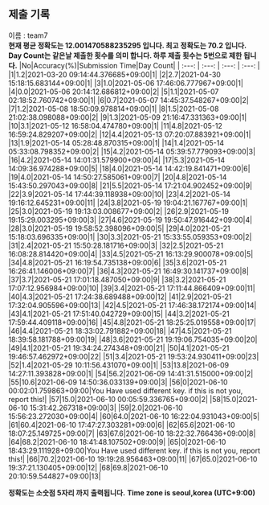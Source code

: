 


  
## 제출 기록  
이름 : team7  
**현재 평균 정확도는 12.001470588235295 입니다. 최고 정확도는 70.2 입니다.**  
**Day Count는 같은날 제출한 횟수를 의미 합니다. 하루 제출 횟수는 5번으로 제한 됩니다.**
|No|Accuracy(%)|Submission Time|Day Count|
| :---: | :---: | :---: | :---: |
|1|1.2|2021-03-20 09:14:44.376685+09:00|1|
|2|2.7|2021-04-30 15:18:15.683144+09:00|1|
|3|1.0|2021-05-06 17:46:06.777967+09:00|1|
|4|0.0|2021-05-06 20:14:12.686812+09:00|2|
|5|1.1|2021-05-07 02:18:52.760742+09:00|1|
|6|0.7|2021-05-07 14:45:37.548267+09:00|2|
|7|1.2|2021-05-08 18:50:09.978814+09:00|1|
|8|1.5|2021-05-08 21:02:38.098088+09:00|2|
|9|1.3|2021-05-09 21:16:47.331363+09:00|1|
|10|3.1|2021-05-12 16:58:04.474780+09:00|1|
|11|4.8|2021-05-12 16:59:24.829207+09:00|2|
|12|4.4|2021-05-13 07:20:07.883921+09:00|1|
|13|1.9|2021-05-14 05:28:48.870315+09:00|1|
|14|1.4|2021-05-14 05:33:08.798352+09:00|2|
|15|4.2|2021-05-14 05:39:57.779093+09:00|3|
|16|4.2|2021-05-14 14:01:31.579900+09:00|4|
|17|5.3|2021-05-14 14:09:36.974288+09:00|5|
|18|4.0|2021-05-14 14:42:19.841471+09:00|6|
|19|4.0|2021-05-14 14:50:27.585061+09:00|7|
|20|4.8|2021-05-14 15:43:50.297043+09:00|8|
|21|5.5|2021-05-14 17:21:04.902452+09:00|9|
|22|3.9|2021-05-14 17:44:39.118938+09:00|10|
|23|4.2|2021-05-14 19:16:12.645231+09:00|11|
|24|3.8|2021-05-19 19:04:21.167767+09:00|1|
|25|3.0|2021-05-19 19:13:03.008677+09:00|2|
|26|2.9|2021-05-19 19:15:29.003295+09:00|3|
|27|4.6|2021-05-19 19:50:47.916442+09:00|4|
|28|3.0|2021-05-19 19:58:52.398096+09:00|5|
|29|4.0|2021-05-21 15:18:03.696335+09:00|1|
|30|3.3|2021-05-21 15:33:55.059353+09:00|2|
|31|2.4|2021-05-21 15:50:28.181716+09:00|3|
|32|2.5|2021-05-21 16:08:28.814420+09:00|4|
|33|4.5|2021-05-21 16:13:29.900078+09:00|5|
|34|4.8|2021-05-21 16:19:54.735138+09:00|6|
|35|3.6|2021-05-21 16:26:41.146006+09:00|7|
|36|4.3|2021-05-21 16:49:30.141737+09:00|8|
|37|3.7|2021-05-21 17:01:18.487050+09:00|9|
|38|3.2|2021-05-21 17:07:12.956984+09:00|10|
|39|3.4|2021-05-21 17:11:44.866409+09:00|11|
|40|4.3|2021-05-21 17:24:38.689488+09:00|12|
|41|2.9|2021-05-21 17:32:04.905596+09:00|13|
|42|4.5|2021-05-21 17:46:38.172174+09:00|14|
|43|4.1|2021-05-21 17:51:40.042729+09:00|15|
|44|3.2|2021-05-21 17:59:44.409118+09:00|16|
|45|4.8|2021-05-21 18:25:25.019558+09:00|17|
|46|4.4|2021-05-21 18:33:02.791882+09:00|18|
|47|4.5|2021-05-21 18:39:58.181788+09:00|19|
|48|3.6|2021-05-21 19:19:06.754035+09:00|20|
|49|4.1|2021-05-21 19:34:24.274348+09:00|21|
|50|4.1|2021-05-21 19:46:57.462972+09:00|22|
|51|3.4|2021-05-21 19:53:24.930411+09:00|23|
|52|1.4|2021-05-29 10:11:56.431070+09:00|1|
|53|13.8|2021-06-09 14:27:11.393828+09:00|1|
|54|56.2|2021-06-09 14:41:31.515000+09:00|2|
|55|10.6|2021-06-09 14:50:36.033139+09:00|3|
|56|0|2021-06-10 00:02:01.759863+09:00|You Have used different key. if this is not you, report this!|
|57|15.0|2021-06-10 00:05:59.336765+09:00|2|
|58|15.0|2021-06-10 15:31:42.267318+09:00|3|
|59|2.0|2021-06-10 15:56:23.272030+09:00|4|
|60|64.0|2021-06-10 16:22:04.931043+09:00|5|
|61|60.4|2021-06-10 17:47:27.303281+09:00|6|
|62|65.6|2021-06-10 18:07:25.149725+09:00|7|
|63|67.6|2021-06-10 18:22:32.766436+09:00|8|
|64|68.2|2021-06-10 18:41:48.107502+09:00|9|
|65|0|2021-06-10 18:43:29.111928+09:00|You Have used different key. if this is not you, report this!|
|66|70.2|2021-06-10 19:19:28.956463+09:00|11|
|67|65.0|2021-06-10 19:37:21.130405+09:00|12|
|68|69.8|2021-06-10 20:10:59.544827+09:00|13|


**정확도는 소숫점 5자리 까지 출력됩니다.**
**Time zone is seoul,korea (UTC+9:00)**
